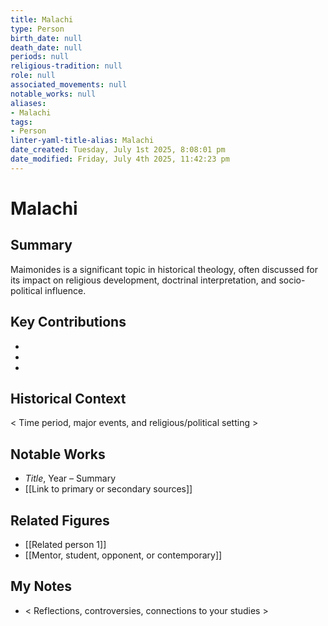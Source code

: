 ```yaml
---
title: Malachi
type: Person
birth_date: null
death_date: null
periods: null
religious-tradition: null
role: null
associated_movements: null
notable_works: null
aliases:
- Malachi
tags:
- Person
linter-yaml-title-alias: Malachi
date_created: Tuesday, July 1st 2025, 8:08:01 pm
date_modified: Friday, July 4th 2025, 11:42:23 pm
---
```


# Malachi

## Summary
Maimonides is a significant topic in historical theology, often discussed for its impact on religious development, doctrinal interpretation, and socio-political influence.

## Key Contributions
- 
- 
- 

## Historical Context
< Time period, major events, and religious/political setting >

## Notable Works
- *Title*, Year – Summary
- [[Link to primary or secondary sources]]


## Related Figures
- [[Related person 1]]
- [[Mentor, student, opponent, or contemporary]]

## My Notes
- < Reflections, controversies, connections to your studies >
